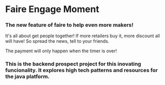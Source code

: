 # Faire Engage Moment

### The new feature of faire to help even more makers!

It's all about get people together! If more retailers buy it, more discount all will have! So spread the news, tell to your friends.

The payment will only happen when the timer is over!

### This is the backend prospect project for this inovating funcionality. It explores high tech patterns and resources for the java platform.
